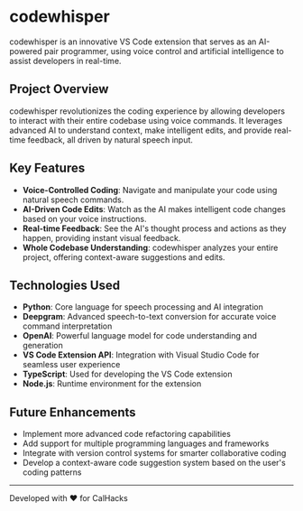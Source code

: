 # codewhisper

codewhisper is an innovative VS Code extension that serves as an AI-powered pair programmer, using voice control and artificial intelligence to assist developers in real-time.

## Project Overview

codewhisper revolutionizes the coding experience by allowing developers to interact with their entire codebase using voice commands. It leverages advanced AI to understand context, make intelligent edits, and provide real-time feedback, all driven by natural speech input.

## Key Features

- **Voice-Controlled Coding**: Navigate and manipulate your code using natural speech commands.
- **AI-Driven Code Edits**: Watch as the AI makes intelligent code changes based on your voice instructions.
- **Real-time Feedback**: See the AI's thought process and actions as they happen, providing instant visual feedback.
- **Whole Codebase Understanding**: codewhisper analyzes your entire project, offering context-aware suggestions and edits.

## Technologies Used

- **Python**: Core language for speech processing and AI integration
- **Deepgram**: Advanced speech-to-text conversion for accurate voice command interpretation
- **OpenAI**: Powerful language model for code understanding and generation
- **VS Code Extension API**: Integration with Visual Studio Code for seamless user experience
- **TypeScript**: Used for developing the VS Code extension
- **Node.js**: Runtime environment for the extension

## Future Enhancements

- Implement more advanced code refactoring capabilities
- Add support for multiple programming languages and frameworks
- Integrate with version control systems for smarter collaborative coding
- Develop a context-aware code suggestion system based on the user's coding patterns

---

Developed with ❤️ for CalHacks
